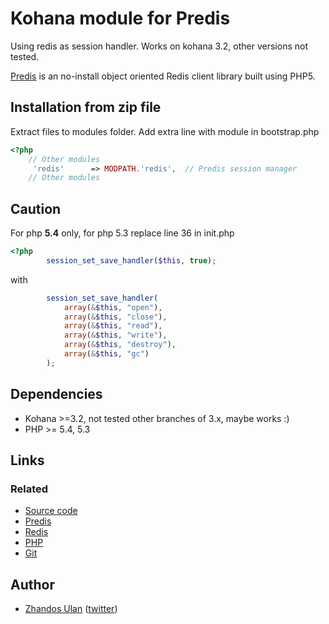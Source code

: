 # Kohana module for Predis
Using redis as session handler. Works on kohana 3.2, other versions not tested.

[Predis](https://github.com/nrk/predis) is an no-install object oriented Redis client library built using PHP5.

## Installation from zip file

Extract files to modules folder. Add extra line with module in bootstrap.php 

```php
<?php
	// Other modules
	 'redis'	  => MODPATH.'redis',  // Predis session manager
	// Other modules
```

## Caution
For php __5.4__ only, for php 5.3 replace line 36 in init.php

```php
<?php
        session_set_save_handler($this, true);
```
with
```php
        session_set_save_handler(
            array(&$this, "open"),
            array(&$this, "close"),
            array(&$this, "read"),
            array(&$this, "write"),
            array(&$this, "destroy"),
            array(&$this, "gc")
        );
```


## Dependencies ##

- Kohana >=3.2, not tested other branches of 3.x, maybe works :)
- PHP >= 5.4, 5.3

## Links ##

### Related ###
- [Source code](https://github.com/jandosul/kohana32-predis)
- [Predis](http://github.com/nrk/predis/)
- [Redis](http://redis.io/)
- [PHP](http://php.net/)
- [Git](http://git-scm.com/)

## Author ##

- [Zhandos Ulan](mailto:jandosul@gmail.com) ([twitter](http://twitter.com/jandosul))